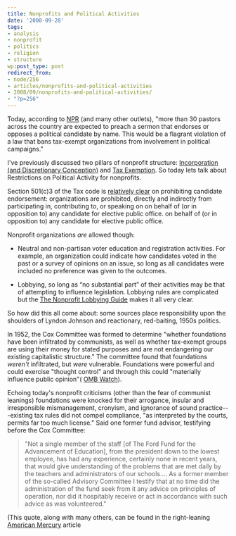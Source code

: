 ```yaml
---
title: Nonprofits and Political Activities
date: '2008-09-28'
tags:
- analysis
- nonprofit
- politics
- religion
- structure
wp:post_type: post
redirect_from:
- node/256
- articles/nonprofits-and-political-activities
- 2008/09/nonprofits-and-political-activities/
- "?p=256"
---
```


Today, according to [NPR](http://www.npr.org/templates/story/story.php?storyId=95003709) (and many other outlets), "more than 30 pastors across the country are expected to preach a sermon that endorses or opposes a political candidate by name. This would be a flagrant violation of a law that bans tax-exempt organizations from involvement in political campaigns."

I've previously discussed two pillars of nonprofit structure: [Incorporation (and Discretionary Conception)](http://island94.org/articles/what-nonprofit-structural-definition) and [Tax Exemption](http://island94.org/articles/why-are-nonprofits-tax-exempt). So today lets talk about Restrictions on Political Activity for nonprofits.

Section 501(c)3 of the Tax code is [relatively clear](http://www.irs.gov/charities/charitable/article/0,,id=163395,00.html) on prohibiting candidate endorsement: organizations are prohibited, directly and indirectly from participating in, contributing to, or speaking on on behalf of (or in opposition to) any candidate for elective public office. on behalf of (or in opposition to) any candidate for elective public office.

Nonprofit organizations _are_ allowed though:

- Neutral and non-partisan voter education and registration activities. For example, an organization could indicate how candidates voted in the past or a survey of opinions on an issue, so long as all candidates were included no preference was given to the outcomes.

- Lobbying, so long as “no substantial part” of their activities may be that of attempting to influence legislation. Lobbying rules are complicated but the [The Nonprofit Lobbying Guide](http://www.independentsector.org/programs/gr/lobbyguide.html) makes it all very clear.

So how did this all come about: some sources place responsibility upon the shoulders of Lyndon Johnson and reactionary, red-baiting, 1950s politics.

In 1952, the Cox Committee was formed to determine "whether foundations have been infiltrated by communists, as well as whether tax-exempt groups are using their money for stated purposes and are not endangering our existing capitalistic structure." The committee found that foundations _weren't_ infiltrated, but _were_ vulnerable. Foundations were powerful and could exercise "thought control" and through this could "materially influence public opinion"( [OMB Watch](http://www.ombwatch.org/article/articleview/2852/1/41?TopicID=2)).

Echoing today's nonprofit criticisms (other than the fear of communist leanings) foundations were knocked for their arrogance, insular and irresponsible mismanagement, cronyism, and ignorance of sound practice---existing tax rules did not compel compliance, "as interpreted by the courts, permits far too much license." Said one former fund advisor, testifying before the Cox Committee:

> "Not a single member of the staff [of The Ford Fund for the Advancement of Education], from the president down to the lowest employee, has had any experience, certainly none in recent years, that would give understanding of the problems that are met daily by the teachers and administrators of our schools.... As a former member of the so-called Advisory Committee I testify that at no time did the administration of the fund seek from it any advice on principles of operation, nor did it hospitably receive or act in accordance with such advice as was volunteered."

(This quote, along with many others, can be found in the right-leaning [American Mercury](http://en.wikipedia.org/wiki/The_American_Mercury) article
